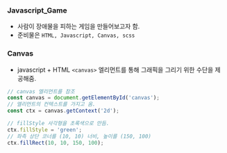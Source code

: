 ### Javascript_Game

* 사람이 장애물을 피하는 게임을 만들어보고자 함.
* 준비물은 `HTML, Javascript, Canvas, scss`

### Canvas

* javascript + HTML `<canvas>` 엘리먼트를 통해 그래픽을 그리기 위한 수단을 제공해줌.

```js
// canvas 엘리먼트를 참조
const canvas = document.getElementById('canvas');
// 엘리먼트의 컨텍스트를 가지고 옴.
const ctx = canvas.getContext('2d');

// fillStyle 사각형을 초록색으로 만듬.
ctx.fillStyle = 'green';
// 좌측 상단 코너를 (10, 10) 너비, 높이를 (150, 100)
ctx.fillRect(10, 10, 150, 100);
```

